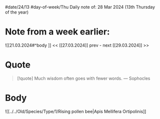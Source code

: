 #date/24/13
#day-of-week/Thu
Daily note of: 28 Mar 2024 (13th Thursday of the year)
# Note from a week earlier:
![[21.03.2024#^body ]]
 << [[27.03.2024]] prev - next [[29.03.2024]] >>
# Quote

> [!quote] Much wisdom often goes with fewer words.
> — Sophocles
# Body

![[../../Old/Species/Type/1/Rising pollen bee|Apis Mellifera Ortipolinis]]
